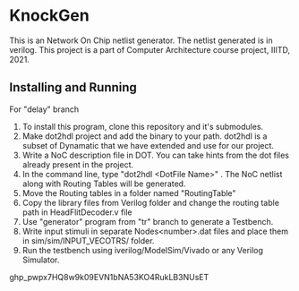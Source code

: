 # KnockGen

This is an Network On Chip netlist generator. The netlist generated is in verilog.
This project is a part of Computer Architecture course project, IIITD, 2021.

## Installing and Running

For "delay" branch
 1. To install this program, clone this repository and it's submodules.
 2. Make dot2hdl project and add the binary to your path. dot2hdl is a subset of Dynamatic that we have extended and use for our project.
 3. Write a NoC description file in DOT. You can take hints from the dot files already present in the project.
 4. In the command line, type "dot2hdl \<DotFile Name\>" . The NoC netlist along with Routing Tables will be generated.
 5. Move the Routing tables in a folder named "RoutingTable"
 6. Copy the library files from Verilog folder and change the routing table path in HeadFlitDecoder.v file
 7. Use "generator" program from "tr" branch to generate a Testbench.
 8. Write input stimuli in separate Nodes\<number>\.dat files and place them in sim/sim/INPUT_VECOTRS/ folder.
 9. Run the testbench using iverilog/ModelSim/Vivado or any Verilog Simulator.
 
 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
